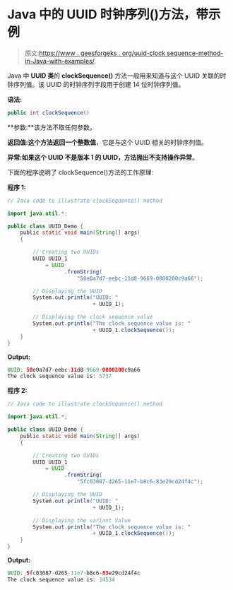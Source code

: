 # Java 中的 UUID 时钟序列()方法，带示例

> 原文:[https://www . geesforgeks . org/uuid-clock sequence-method-in-Java-with-examples/](https://www.geeksforgeeks.org/uuid-clocksequence-method-in-java-with-examples/)

Java 中 **UUID 类**的 **clockSequence()** 方法一般用来知道与这个 UUID 关联的时钟序列值。该 UUID 的时钟序列字段用于创建 14 位时钟序列值。

**语法:**

```java
public int clockSequence()
```

**参数:**该方法不取任何参数。

**返回值:**这个方法返回一个**整数值**，它是与这个 UUID 相关的时钟序列值。

**异常:**如果这个 UUID 不是版本 1 的 UUID，方法抛出**不支持操作异常**。

下面的程序说明了 clockSequence()方法的工作原理:

**程序 1:**

```java
// Java code to illustrate clockSequence() method

import java.util.*;

public class UUID_Demo {
    public static void main(String[] args)
    {

        // Creating two UUIDs
        UUID UUID_1
            = UUID
                  .fromString(
                      "58e0a7d7-eebc-11d8-9669-0800200c9a66");

        // Displaying the UUID
        System.out.println("UUID: "
                           + UUID_1);

        // Displaying the clock sequence value
        System.out.println("The clock sequence value is: "
                           + UUID_1.clockSequence());
    }
}
```

**Output:**

```java
UUID: 58e0a7d7-eebc-11d8-9669-0800200c9a66
The clock sequence value is: 5737

```

**程序 2:**

```java
// Java code to illustrate clockSequence() method

import java.util.*;

public class UUID_Demo {
    public static void main(String[] args)
    {

        // Creating two UUIDs
        UUID UUID_1
            = UUID
                  .fromString(
                      "5fc03087-d265-11e7-b8c6-83e29cd24f4c");

        // Displaying the UUID
        System.out.println("UUID: "
                           + UUID_1);

        // Displaying the variant Value
        System.out.println("The clock sequence value is: "
                           + UUID_1.clockSequence());
    }
}
```

**Output:**

```java
UUID: 5fc03087-d265-11e7-b8c6-83e29cd24f4c
The clock sequence value is: 14534

```